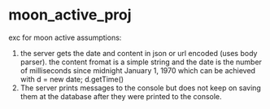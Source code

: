 # moon_active_proj
exc for moon active
assumptions:
1. the server gets the date and content in json or url encoded (uses body parser).
   the content fromat is a simple string and the date is the number of milliseconds since midnight January 1, 1970
   which can be achieved with d = new date; d.getTime()
2. The server prints messages to the console but does not keep on saving them at the database after they were printed to the console.
